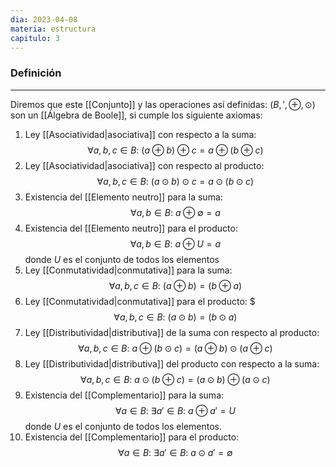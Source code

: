 ```yaml
---
dia: 2023-04-08
materia: estructura
capitulo: 3
---
```

### Definición
---
Diremos que este [[Conjunto]] y las operaciones así definidas: $\left(B, ', \oplus, \odot \right)$ son un [[Álgebra de Boole]], si cumple los siguiente axiomas:

1) Ley [[Asociatividad|asociativa]] con respecto a la suma: $$ \forall a, b, c \in B: ~ (a \oplus b) \oplus c = a \oplus (b \oplus c) $$
2) Ley [[Asociatividad|asociativa]] con respecto al producto: $$ \forall a, b, c \in B: ~ (a \odot b) \odot c = a \odot (b \odot c) $$
3) Existencia del [[Elemento neutro]] para la suma: $$ \forall a, b \in B: ~ a \oplus \emptyset = a $$
4) Existencia del [[Elemento neutro]] para el producto: $$ \forall a, b \in B: ~ a \oplus U = a $$ donde $U$ es el conjunto de todos los elementos
5) Ley [[Conmutatividad|conmutativa]] para la suma: $$ \forall a, b, c \in B: ~ (a \oplus b) = (b \oplus a) $$
6) Ley [[Conmutatividad|conmutativa]] para el producto: $$$ \forall a, b, c \in B: ~ (a \odot b) = (b \odot a) $$
7) Ley [[Distributividad|distributiva]] de la suma con respecto al producto: $$ \forall a, b, c \in B: ~ a \oplus (b \odot c) = (a \oplus b) \odot (a \oplus c) $$
8) Ley [[Distributividad|distributiva]] del producto con respecto a la suma: $$ \forall a, b, c \in B: ~ a \odot (b \oplus c) = (a \odot b) \oplus (a \odot c) $$
9) Existencia del [[Complementario]] para la suma: $$ \forall a \in B: ~ \exists a' \in B: ~ a \oplus a' = U $$ donde $U$ es el conjunto de todos los elementos.
10) Existencia del [[Complementario]] para el producto: $$ \forall a \in B: ~ \exists a' \in B: ~ a \odot a' = \emptyset $$